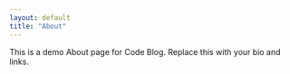 ```yaml
---
layout: default
title: "About"
---
```


This is a demo About page for Code Blog. Replace this with your bio and links.
